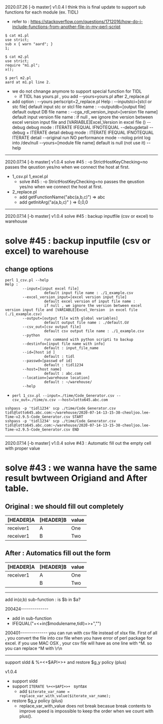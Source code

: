 2020.07.26 [-b master] v1.0.4 I think this is final update to support sub functions for each module (ex. TIDL) 

- refer to : https://stackoverflow.com/questions/1712016/how-do-i-include-functions-from-another-file-in-my-perl-script
```
$ cat m1.pl 
use strict;
sub x { warn "aard"; }
1;

$ cat m2.pl 
use strict;
require "m1.pl";
x();

$ perl m2.pl 
aard at m1.pl line 2.
```

- we do not chnange anymore to support special function for TIDL
    - if TIDL has yours.pl ,  you add --yours=yours.pl after 2_replace.pl
- add option : --yours
perlscript=2_replace.pl
Help :
	--inputstci=[stcI or stc file]
		  default input stc or stcI file name : 
	--outputdb=[output file]
		  default output DB file name : 
	--cga_rdl_version_input=[version file name]
		  default input version file name : 
		  if null , we ignore the version between excel version input file and [VARIABLE]Excel_Version  in excel file ()
	--debug		  debug mode : ITERATE  IFEQUAL IFNOTEQUAL
	--debugdetail		  --debug + ITERATE detail 
		  debug mode : ITERATE  IFEQUAL IFNOTEQUAL  ITERATE detail 
	--original		  run NO performance mode
	--nolog		  print log into /dev/null
	--yours=[module file name]
		  default is null (not use it)
	--help

-------------------------------------------
2020.07.14 [-b master] v1.0.4 solve #45 : -o StrictHostKeyChecking=no passes the qeustion yes/no when we connect the host at first.

- 1_csv.pl  1_excel.pl
    - solve #45 : -o StrictHostKeyChecking=no passes the qeustion yes/no when we connect the host at first.
- 2_replace.pl
    - add getFunctionName("abc(a,b,c)")   => abc
    - add getInitArg("a(a,b,c)" ) =>  0,0,0


-------------------------------------------
2020.07.14 [-b master] v1.0.4 solve #45 : backup inputfile (csv or excel) to warehouse

# solve #45 : backup inputfile (csv or excel) to warehouse

## change options
```
perl 1_csv.pl --help
Help :
        --input=[input excel file]
                  default input file name : ./1_example.csv
        --excel_version_input=[excel version input file]
                  default excel version of input file name :
                  if null , we ignore the version between excel version input file and [VARIABLE]Excel_Version  in excel file (./1_example.csv)
        --output=[output file with global variables]
                  default output file name : ./default.GV
        --csv_out=[csv output file]
                  default csv output file name : ./1_example.csv
        --python
                  run command with python scripti to backup
        --destinfo=[input file name with info]
                  default : input_file_name
        --id=[host id ]
                  default : tidl
        --passwd=[passwd of id]
                  default : tidl1234
        --host=[host name]
                  default : abc.com
        --location=[warehouse location]
                  default : ~/warehouse/
        --help

```

- `perl 1_csv.pl --input=./time/Code_Generator.csv --csv_out=./time/o.csv --host=lotto645.abc.com`
```
sshpass -p 'tidl1234' scp ./time/Code_Generator.csv tidl@lotto645.abc.com:~/warehouse/2020-07-14-13-15-38-cheoljoo.lee-Time-v2.9.5-Code_Generator.csv START
sshpass -p 'tidl1234' scp ./time/Code_Generator.csv tidl@lotto645.abc.com:~/warehouse/2020-07-14-13-15-38-cheoljoo.lee-Time-v2.9.5-Code_Generator.csv END

```


-------------------------------------------
2020.07.14 [-b master] v1.0.4 solve #43 : Automatic fill out the empty cell with proper value 

# solve #43  : we wanna have the same result bwtween Origiand and After table.

## Original  : we should fill out completely

|  [HEADER]A | [HEADER]B | value |
|-------|-----|----|
| receiver1 | A | One |
| receiver1 | B | Two |

## After : Automatics fill out the form

|  [HEADER]A | [HEADER]B | value |
|-------|-----|----|
| receiver1 | A | One |
| | B | Two |

-------------------------------------------

add in($a,$b) sub-function : is $b in $a?

200424--------------
- add in sub-function
- IFEQUAL("+<+in($modulename,tidl)+>+","")

200401--------------
you can run with  csv file instead of xlsx file.
First of all , you convert the file into csv file when you have error of perl package for excel.
if you use MAC OSX , your csv file will have as one line with ^M. so you can replace ^M with \r\n

--------------
support sldd & %+<+$API+>+ and restore $g_y policy (plus)

v1.0.4
- support sldd 
- support ```ITERATE %+<+$API+>+ ``` syntax
    - add ```$iterate_var_name = replace_var_with_value($iterate_var_name);```
- restore $g_y policy (plus)
    - replace_var_with_value does not break becasue break contents to improve speed  is impossible to keep the order when we count with plus().


